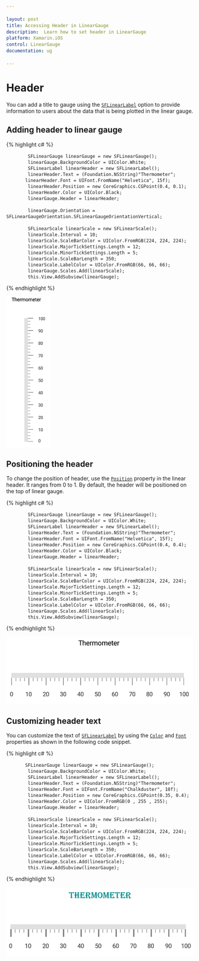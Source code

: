 ```yaml
---

layout: post
title: Accessing Header in LinearGauge
description:  Learn how to set header in LinearGauge
platform: Xamarin.iOS
control: LinearGauge
documentation: ug

---
```


# Header

You can add a title to gauge using the [`SFLinearLabel`](https://help.syncfusion.com/cr/xamarin-ios/Syncfusion.SfGauge.iOS.SFLinearLabel.html) option to provide information to users about the data that is being plotted in the linear gauge.

## Adding header to linear gauge

{% highlight c# %}

            SFLinearGauge linearGauge = new SFLinearGauge();
            linearGauge.BackgroundColor = UIColor.White;
            SFLinearLabel linearHeader = new SFLinearLabel();
            linearHeader.Text = (Foundation.NSString)"Thermometer";
           linearHeader.Font = UIFont.FromName("Helvetica", 15f);
            linearHeader.Position = new CoreGraphics.CGPoint(0.4, 0.1);
            linearHeader.Color = UIColor.Black;
            linearGauge.Header = linearHeader;

            linearGauge.Orientation = SFLinearGaugeOrientation.SFLinearGaugeOrientationVertical;

            SFLinearScale linearScale = new SFLinearScale();
            linearScale.Interval = 10;
            linearScale.ScaleBarColor = UIColor.FromRGB(224, 224, 224);
            linearScale.MajorTickSettings.Length = 12;
            linearScale.MinorTickSettings.Length = 5;
            linearScale.ScaleBarLength = 350;
            linearScale.LabelColor = UIColor.FromRGB(66, 66, 66);
            linearGauge.Scales.Add(linearScale);
            this.View.AddSubview(linearGauge);

{% endhighlight %}

![](header_images/header.png)

##  Positioning the header

To change the position of header, use the [`Position`](https://help.syncfusion.com/cr/xamarin-ios/Syncfusion.SfGauge.iOS.SFLinearLabel.html#Syncfusion_SfGauge_iOS_SFLinearLabel_Position)  property in the linear header. It ranges from 0 to 1. By default, the header will be positioned on the top of linear gauge.

{% highlight c# %}

            SFLinearGauge linearGauge = new SFLinearGauge();
            linearGauge.BackgroundColor = UIColor.White;
            SFLinearLabel linearHeader = new SFLinearLabel();
            linearHeader.Text = (Foundation.NSString)"Thermometer";
            linearHeader.Font = UIFont.FromName("Helvetica", 15f);
            linearHeader.Position = new CoreGraphics.CGPoint(0.4, 0.4);
            linearHeader.Color = UIColor.Black;
            linearGauge.Header = linearHeader;

            SFLinearScale linearScale = new SFLinearScale();
            linearScale.Interval = 10;
            linearScale.ScaleBarColor = UIColor.FromRGB(224, 224, 224);
            linearScale.MajorTickSettings.Length = 12;
            linearScale.MinorTickSettings.Length = 5;
            linearScale.ScaleBarLength = 350;
            linearScale.LabelColor = UIColor.FromRGB(66, 66, 66);
            linearGauge.Scales.Add(linearScale);
            this.View.AddSubview(linearGauge);
    
{% endhighlight %}

![](header_images/header2.png)

##  Customizing header text

You can customize the text of [`SFLinearLabel`](https://help.syncfusion.com/cr/xamarin-ios/Syncfusion.SfGauge.iOS.SFLinearLabel.html) by using the [`Color`](https://help.syncfusion.com/cr/xamarin-ios/Syncfusion.SfGauge.iOS.SFLinearLabel.html#Syncfusion_SfGauge_iOS_SFLinearLabel_Color) and [`Font`](https://help.syncfusion.com/cr/xamarin-ios/Syncfusion.SfGauge.iOS.SFLinearLabel.html#Syncfusion_SfGauge_iOS_SFLinearLabel_Font) properties as shown in the following code snippet.

{% highlight c# %}

           SFLinearGauge linearGauge = new SFLinearGauge();
            linearGauge.BackgroundColor = UIColor.White;
            SFLinearLabel linearHeader = new SFLinearLabel();
            linearHeader.Text = (Foundation.NSString)"Thermometer";
            linearHeader.Font = UIFont.FromName("Chalkduster", 18f);
            linearHeader.Position = new CoreGraphics.CGPoint(0.35, 0.4);
            linearHeader.Color = UIColor.FromRGB(0 , 255 , 255);
            linearGauge.Header = linearHeader;

            SFLinearScale linearScale = new SFLinearScale();
            linearScale.Interval = 10;
            linearScale.ScaleBarColor = UIColor.FromRGB(224, 224, 224);
            linearScale.MajorTickSettings.Length = 12;
            linearScale.MinorTickSettings.Length = 5;
            linearScale.ScaleBarLength = 350;
            linearScale.LabelColor = UIColor.FromRGB(66, 66, 66);
            linearGauge.Scales.Add(linearScale);
            this.View.AddSubview(linearGauge);
 
{% endhighlight %}

![](header_images/header3.png)
